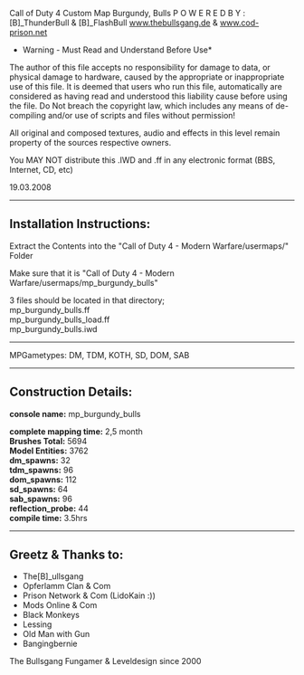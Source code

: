 Call of Duty 4 Custom Map Burgundy, Bulls 
P O W E R E D  B Y : [B]_ThunderBull & [B]_FlashBull 
www.thebullsgang.de & www.cod-prison.net 

* Warning - Must Read and Understand Before Use*

The author of this file accepts no responsibility for damage to data, or physical damage
to hardware, caused by the appropriate or inappropriate use of this file. It is deemed 
that users who run this file, automatically are considered as having read and understood 
this liability cause before using the file. Do Not breach the copyright law, which includes any means of 
de-compiling and/or use of scripts and files without permission!


All original and composed textures, audio and effects in this level remain property of
the sources respective owners.

You MAY NOT distribute this .IWD and .ff in any electronic format (BBS, Internet,
CD, etc)

  19.03.2008

---

## Installation Instructions:

Extract the Contents into the "Call of Duty 4 - Modern Warfare/usermaps/" Folder

Make sure that it is "Call of Duty 4 - Modern Warfare/usermaps/mp_burgundy_bulls"

3 files should be located in that directory;  
mp_burgundy_bulls.ff  
mp_burgundy_bulls_load.ff  
mp_burgundy_bulls.iwd

---

MPGametypes: DM, TDM, KOTH, SD, DOM, SAB

---

## Construction Details:
  
  **console name:** mp_burgundy_bulls

  **complete mapping time:** 2,5 month  
  **Brushes Total:**         5694  
  **Model Entities:**        3762  
  **dm_spawns:** 	           32  
  **tdm_spawns:**            96  
  **dom_spawns:**            112  
  **sd_spawns:**             64  
  **sab_spawns:**            96  
  **reflection_probe:**      44  
  **compile time:**          3.5hrs   

---

## Greetz & Thanks to:
 
 - The[B]_ullsgang
 - Opferlamm Clan & Com
 - Prison Network & Com (LidoKain :))
 - Mods Online & Com
 - Black Monkeys 
 - Lessing
 - Old Man with Gun
 - Bangingbernie
 
The Bullsgang Fungamer & Leveldesign since 2000

